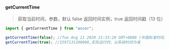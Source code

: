 #### getCurrentTime 
> 获取当前时间，参数，默认 false 返回时间实例，true 返回时间戳（13 位）

```javascript
import { getCurrentTime } from "ascor";

getCurrentTime(false); //Tue Aug 11 2020 15:33:20 GMT+0800 (中国标准时间) {} ,实际运行时，以系统时间为准
getCurrentTime(true); //1597131200000,实际运行时，以系统时间为准
```